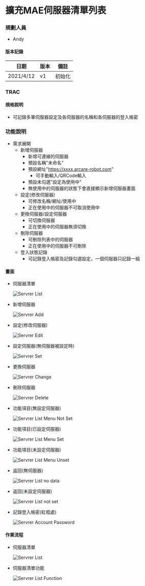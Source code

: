 # 擴充MAE伺服器清單列表

### <div id="user">規劃人員</div>
* Andy

#### <div id="version">版本記錄</div>
  |日期|版本|備註|
  |---|---|---|
  |2021/4/12|v1|初始化|

### <div id="trac">TRAC</div>

#### <div id="specification">規格說明</div>

* 可記錄多筆伺服器設定及各伺服器的名稱和各伺服器的登入帳密

### <div id="specification">功能說明</div>
  * 需求展開  
    * 新增伺服器
      * 新增可連線的伺服器
      * 預設名稱"未命名"
      * 預設網址"https://xxxx.arcare-robot.com"
        * 可手動輸入/QRCode輸入
      * 預設未勾選"設定為使用中"
      * 無使用中的伺服器的狀態下會直接顯示新增伺服器畫面
    * 設定(修改伺服器)
      * 可修改名稱/網址/使用中
      * 正在使用中的伺服器不可取消使用中
    * 更換伺服器/設定伺服器
      * 可切換伺服器
      * 正在使用中的伺服器無須切換
    * 刪除伺服器
      * 可刪除列表中的伺服器
      * 正在使用中的伺服器不可刪除
    * 登入狀態記錄
      * 可記錄登入帳密及記錄勾選設定，一個伺服器只記錄一組

#### <div id="photo">畫面</div>
  * 伺服器清單
  
    ![Servrer List](./image/server_list.jpg)

  * 新增伺服器
  
    ![Servrer Add](./image/server_add.jpg)

  * 設定(修改伺服器)
  
    ![Servrer Edit](./image/server_edit.jpg)

  * 設定伺服器(無伺服器被設定時)
  
    ![Servrer Set](./image/server_list_menu_not_set_set.jpg)

  * 更換伺服器
  
    ![Servrer Change](./image/server_change.jpg)

  * 刪除伺服器
  
    ![Servrer Delete](./image/server_delete.jpg)

  * 功能項目(無設定伺服器)
  
    ![Servrer List Menu Not Set](./image/server_list_menu_not_set.jpg)

  * 功能項目(已設定伺服器)
  
    ![Servrer List Menu Set](./image/server_list_menu_set.jpg)

  * 功能項目(未設定伺服器)
  
    ![Servrer List Menu Unset](./image/server_list_menu_unset.jpg)

  * 返回(無伺服器)
  
    ![Servrer List no data](./image/server_list_no_data.jpg)

  * 返回(未設定伺服器)
  
    ![Servrer List not set](./image/server_list_not_set.jpg)

  * 記錄登入帳密(紅框處)

    ![Servrer Account Password](./image/server_account_password.jpg)

#### <div id="workflow">作業流程</div>
  * 伺服器清單
  
    ![Servrer List](./image/workflow_server_list.png)

  * 伺服器清單功能
  
    ![Servrer List Function](./image/workflow_server_list_function.png)